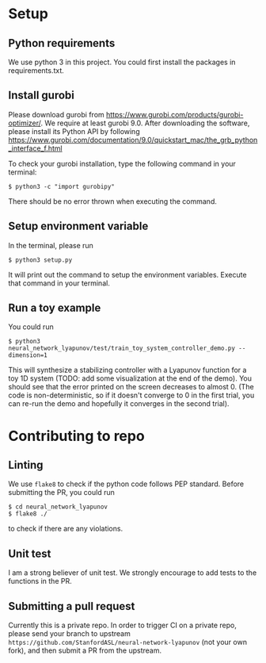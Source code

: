 # Setup

## Python requirements
We use python 3 in this project. You could first install the packages in requirements.txt.

## Install gurobi
Please download gurobi from https://www.gurobi.com/products/gurobi-optimizer/. We require at least gurobi 9.0. After downloading the software, please install its Python API by following https://www.gurobi.com/documentation/9.0/quickstart_mac/the_grb_python_interface_f.html

To check your gurobi installation, type the following command in your terminal:
```
$ python3 -c "import gurobipy"
```
There should be no error thrown when executing the command.

## Setup environment variable
In the terminal, please run
```
$ python3 setup.py
```
It will print out the command to setup the environment variables. Execute that command in your terminal.

## Run a toy example
You could run
```
$ python3 neural_network_lyapunov/test/train_toy_system_controller_demo.py --dimension=1
```
This will synthesize a stabilizing controller with a Lyapunov function for a toy 1D system (TODO: add some visualization at the end of the demo). You should see that the error printed on the screen decreases to almost 0. (The code is non-deterministic, so if it doesn't converge to 0 in the first trial, you can re-run the demo and hopefully it converges in the second trial).

# Contributing to repo
## Linting
We use `flake8` to check if the python code follows PEP standard. Before submitting the PR, you could run
```
$ cd neural_network_lyapunov
$ flake8 ./
```
to check if there are any violations.

## Unit test
I am a strong believer of unit test. We strongly encourage to add tests to the functions in the PR.

## Submitting a pull request
Currently this is a private repo. In order to trigger CI on a private repo, please send your branch to upstream `https://github.com/StanfordASL/neural-network-lyapunov` (not your own fork), and then submit a PR from the upstream.
